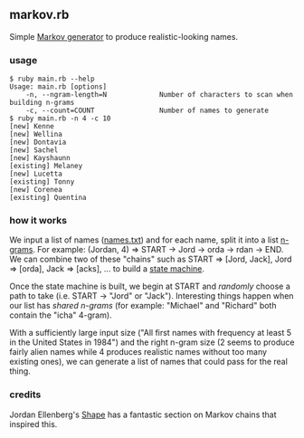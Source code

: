 ## markov.rb

Simple [Markov generator](https://en.wikipedia.org/wiki/Markov_chain#Markov_text_generators) to produce
realistic-looking names.

### usage

```
$ ruby main.rb --help
Usage: main.rb [options]
    -n, --ngram-length=N             Number of characters to scan when building n-grams
    -c, --count=COUNT                Number of names to generate
$ ruby main.rb -n 4 -c 10
[new] Kenne
[new] Wellina
[new] Dontavia
[new] Sachel
[new] Kayshaunn
[existing] Melaney
[new] Lucetta
[existing] Tonny
[new] Corenea
[existing] Quentina
```

### how it works

We input a list of names ([names.txt](/blob/main/names.txt)) and for each name, split it into a list [n-grams](https://en.wikipedia.org/wiki/N-gram). For example: (Jordan, 4) => START -> Jord -> orda -> rdan -> END. We can combine two of these "chains" such as START => [Jord, Jack], Jord => [orda], Jack => [acks], ... to build a [state machine](https://en.wikipedia.org/wiki/Finite-state_machine).

Once the state machine is built, we begin at START and _randomly_ choose a path to take (i.e. START -> "Jord" or "Jack"). Interesting things happen when our list has _shared n-grams_ (for example: "Michael" and "Richard" both contain the "icha" 4-gram).

With a sufficiently large input size ("All first names with frequency at least 5 in the United States in 1984") and the right n-gram size (2 seems to produce fairly alien names while 4 produces realistic names without too many existing ones), we can generate a list of names that could pass for the real thing.

### credits

Jordan Ellenberg's [Shape](https://amzn.to/3yKptm0) has a fantastic section on Markov chains that inspired this.
